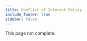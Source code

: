 ```yaml
---
title: Conflict of Interest Policy
include_footer: true
sidebar: false
---
```


This page not complete.
